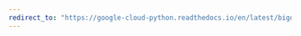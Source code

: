 ```yaml
---
redirect_to: "https://google-cloud-python.readthedocs.io/en/latest/bigquery_datatransfer/index.html"
---
```


